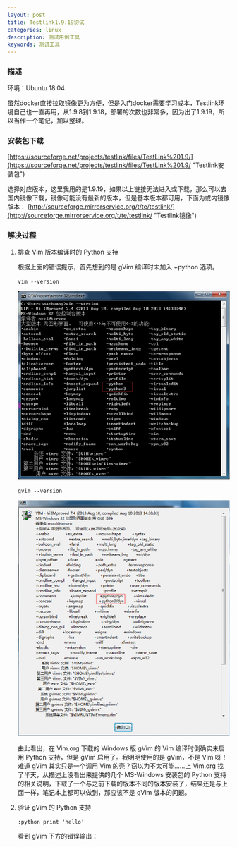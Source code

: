 ```yaml
---
layout: post
title: Testlink1.9.19初试
categories: linux
description: 测试用例工具
keywords: 测试工具
---
```


### 描述

环境：Ubuntu 18.04

虽然docker直接拉取镜像更为方便，但是入门docker需要学习成本，Testlink环境自己也一直再用，从1.9.8到1.9.18，部署的次数也非常多，因为出了1.9.19，所以当作一个笔记，加以整理。

### 安装包下载

[https://sourceforge.net/projects/testlink/files/TestLink%201.9/](https://sourceforge.net/projects/testlink/files/TestLink%201.9/ "Testlink安装包")

选择对应版本，这里我用的是1.9.19，如果以上链接无法进入或下载，那么可以去国内镜像下载，镜像可能没有最新的版本，但是基本版本都可用，下面为或内镜像版本：
[http://sourceforge.mirrorservice.org/t/te/testlink/](http://sourceforge.mirrorservice.org/t/te/testlink/ "Testlink镜像")

### 解决过程

1. 排查 Vim 版本编译时的 Python 支持

   根据上面的错误提示，首先想到的是 gVim 编译时未加入 +python 选项。

   `vim --version`

   ![Vim 的 Python 支持](/images/posts/vim/vim-without-python.png)

   `gvim --version`

   ![gVim 的 Python 支持](/images/posts/vim/gvim-with-python.png)

   由此看出，在 Vim.org 下载的 Windows 版 gVim 的 Vim 编译时倒确实未启用 Python 支持，但是 gVim 启用了。我明明使用的是 gVim，不是 Vim 呀！难道 gVim 其实只是一个调用 Vim 的壳？窃以为不太可能……上 Vim.org 找了半天，从描述上没看出来提供的几个 MS-Windows 安装包的 Python 支持的相关说明，下载了一个与之前下载的版本不同的版本安装了，结果还是与上面一样，笔记本上都可以做到，那应该不是 gVim 版本的问题。

2. 验证 gVim 的 Python 支持

   `:python print 'hello'`

   看到 gVim 下方的错误输出：



